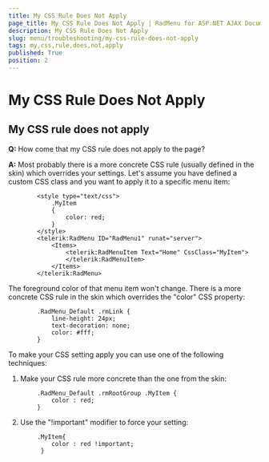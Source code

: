 ```yaml
---
title: My CSS Rule Does Not Apply
page_title: My CSS Rule Does Not Apply | RadMenu for ASP.NET AJAX Documentation
description: My CSS Rule Does Not Apply
slug: menu/troubleshooting/my-css-rule-does-not-apply
tags: my,css,rule,does,not,apply
published: True
position: 2
---
```


# My CSS Rule Does Not Apply



## My CSS rule does not apply

**Q:** How come that my CSS rule does not apply to the page?

**A:** Most probably there is a more concrete CSS rule (usually defined in the skin) which overrides your settings. Let's assume you have defined a custom CSS class and you want to apply it to a specific menu item:

````ASPNET
	    <style type="text/css">
	        .MyItem
	        {
	            color: red;
	        }
	    </style>
	    <telerik:RadMenu ID="RadMenu1" runat="server">
	        <Items>
	            <telerik:RadMenuItem Text="Home" CssClass="MyItem">
	            </telerik:RadMenuItem>
	        </Items>
	    </telerik:RadMenu>
````



The foreground color of that menu item won't change. There is a more concrete CSS rule in the skin which overrides the "color" CSS property:

````ASPNET
	    .RadMenu_Default .rmLink { 
	        line-height: 24px; 
	        text-decoration: none;
	        color: #fff;
	    }
````



To make your CSS setting apply you can use one of the following techniques:

1. Make your CSS rule more concrete than the one from the skin:

````ASPNET
	    .RadMenu_Default .rmRootGroup .MyItem { 
	        color : red;
	    }
````



2. Use the "!important" modifier to force your setting:

````ASPNET
	    .MyItem{ 
	        color : red !important; 
	     }
````

